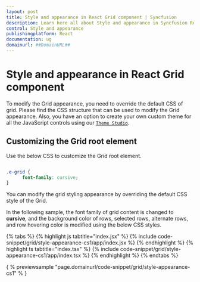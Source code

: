 ```yaml
---
layout: post
title: Style and appearance in React Grid component | Syncfusion
description: Learn here all about Style and appearance in Syncfusion React Grid component of Syncfusion Essential JS 2 and more.
control: Style and appearance 
publishingplatform: React
documentation: ug
domainurl: ##DomainURL##
---
```


# Style and appearance in React Grid component

To modify the Grid appearance, you need to override the default CSS of grid. Please find the CSS structure that can be used to modify the Grid appearance. Also, you have an option to create your own custom theme for all the JavaScript controls using our [`Theme Studio`](https://ej2.syncfusion.com/themestudio/?theme=material).

## Customizing the Grid root element

Use the below CSS to customize the Grid root element.

```css

.e-grid {
      font-family: cursive;
}

```

You can modify the grid styling appearance by overriding the default CSS style of the Grid.

In the following sample, the font family of grid content is changed to **cursive**, and the background color of rows, selected rows, alternate rows, and row hovering color is modified using the below CSS styles.

{% tabs %}
{% highlight js tabtitle="index.jsx" %}
{% include code-snippet/grid/style-appearance-cs1/app/index.jsx %}
{% endhighlight %}
{% highlight ts tabtitle="index.tsx" %}
{% include code-snippet/grid/style-appearance-cs1/app/index.tsx %}
{% endhighlight %}
{% endtabs %}

{ % previewsample "page.domainurl/code-snippet/grid/style-appearance-cs1" % }